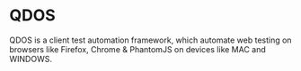 # QDOS
QDOS is a client test automation framework, which automate web testing on browsers like Firefox, Chrome &amp; PhantomJS on devices like MAC and WINDOWS.
